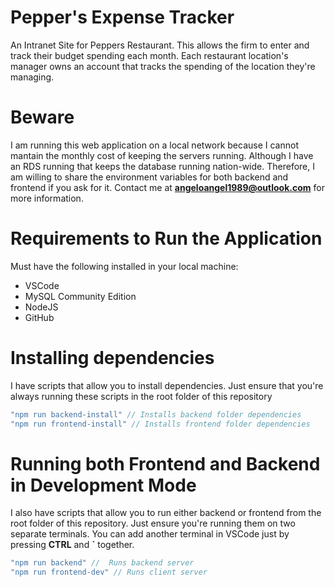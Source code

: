 # Pepper's Expense Tracker
An Intranet Site for Peppers Restaurant. This allows the firm to enter and track their budget spending each month. Each restaurant location's manager owns an account that tracks the spending of the location they're managing.

# Beware
I am running this web application on a local network because I cannot mantain the monthly cost of keeping the servers running. Although I have an RDS running that keeps
the database running nation-wide. Therefore, I am willing to share the environment variables for both backend and frontend if you ask for it. Contact me at 
[**angeloangel1989@outlook.com**](**angeloangel1989@outlook.com**) for more information.

# Requirements to Run the Application
Must have the following installed in your local machine:
- VSCode
- MySQL Community Edition
- NodeJS
- GitHub

# Installing dependencies
I have scripts that allow you to install dependencies. Just ensure that you're always running these scripts in the root folder of this repository
```javascript
"npm run backend-install" // Installs backend folder dependencies 
"npm run frontend-install" // Installs frontend folder dependencies 
```

# Running both Frontend and Backend in Development Mode
I also have scripts that allow you to run either backend or frontend from the root folder of this repository. Just ensure you're running them on two separate terminals. You can add
another terminal in VSCode just by pressing **CTRL** and **`** together.
```javascript
"npm run backend" //  Runs backend server
"npm run frontend-dev" // Runs client server
```
